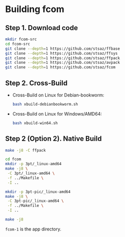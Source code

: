 # Building fcom

## Step 1. Download code

```sh
mkdir fcom-src
cd fcom-src
git clone --depth=1 https://github.com/stsaz/ffbase
git clone --depth=1 https://github.com/stsaz/ffsys
git clone --depth=1 https://github.com/stsaz/ffpack
git clone --depth=1 https://github.com/stsaz/avpack
git clone --depth=1 https://github.com/stsaz/fcom
```

## Step 2. Cross-Build

* Cross-Build on Linux for Debian-bookworm:

	```sh
	bash xbuild-debianbookworm.sh
	```

* Cross-Build on Linux for Windows/AMD64:

	```sh
	bash xbuild-win64.sh
	```

## Step 2 (Option 2). Native Build

```sh
make -j8 -C ffpack

cd fcom
mkdir -p 3pt/_linux-amd64
make -j8 \
 -C 3pt/_linux-amd64 \
 -f ../Makefile \
 -I ..

mkdir -p 3pt-pic/_linux-amd64
make -j8 \
 -C 3pt-pic/_linux-amd64 \
 -f ../Makefile \
 -I ..

make -j8
```

`fcom-1` is the app directory.
